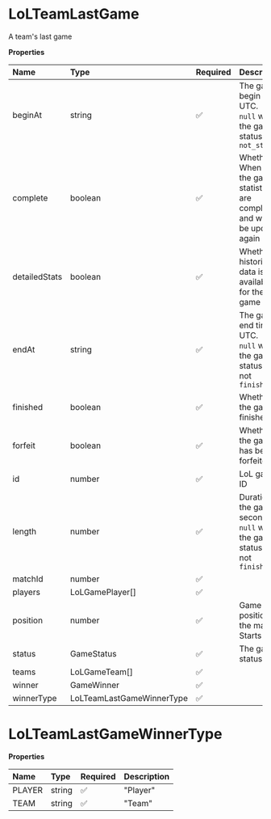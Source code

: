 # LoLTeamLastGame

A team's last game

**Properties**

| Name          | Type                      | Required | Description                                                                         |
| :------------ | :------------------------ | :------- | :---------------------------------------------------------------------------------- |
| beginAt       | string                    | ✅       | The game begin time, UTC. <br/>`null` when the game status is `not_started`         |
| complete      | boolean                   | ✅       | Whether When `true`, the game statistics are complete and will not be updated again |
| detailedStats | boolean                   | ✅       | Whether historical data is available for the game                                   |
| endAt         | string                    | ✅       | The game end time, UTC. <br/>`null` when the game status is not `finished`          |
| finished      | boolean                   | ✅       | Whether the game is finished                                                        |
| forfeit       | boolean                   | ✅       | Whether the game has been forfeited                                                 |
| id            | number                    | ✅       | LoL game ID                                                                         |
| length        | number                    | ✅       | Duration of the game in seconds. <br/>`null` when the game status is not `finished` |
| matchId       | number                    | ✅       |                                                                                     |
| players       | LoLGamePlayer[]           | ✅       |                                                                                     |
| position      | number                    | ✅       | Game position in the match. Starts at 1                                             |
| status        | GameStatus                | ✅       | The game status                                                                     |
| teams         | LoLGameTeam[]             | ✅       |                                                                                     |
| winner        | GameWinner                | ✅       |                                                                                     |
| winnerType    | LoLTeamLastGameWinnerType | ✅       |                                                                                     |

# LoLTeamLastGameWinnerType

**Properties**

| Name   | Type   | Required | Description |
| :----- | :----- | :------- | :---------- |
| PLAYER | string | ✅       | "Player"    |
| TEAM   | string | ✅       | "Team"      |

<!-- This file was generated by liblab | https://liblab.com/ -->
